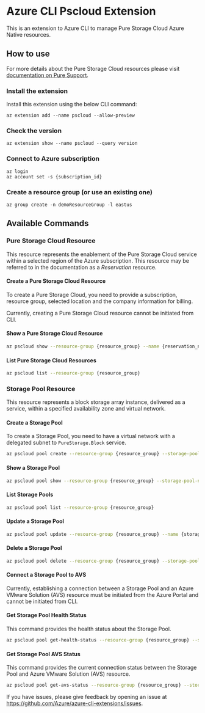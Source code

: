 # Azure CLI Pscloud Extension #

This is an extension to Azure CLI to manage Pure Storage Cloud Azure Native resources.

## How to use ##

For more details about the Pure Storage Cloud resources please visit [documentation on Pure Support](https://support.purestorage.com/bundle/m_azure_native_pure_storage_cloud/page/Pure_Cloud_Block_Store/Azure_Native_Pure_Storage_Cloud/design/c_resources_in_psc.html).

### Install the extension ###

Install this extension using the below CLI command:
```
az extension add --name pscloud --allow-preview
```

### Check the version ###

```
az extension show --name pscloud --query version
```

### Connect to Azure subscription ###

```
az login
az account set -s {subscription_id}
```

### Create a resource group (or use an existing one) ###

```
az group create -n demoResourceGroup -l eastus
```

## Available Commands ##

### Pure Storage Cloud Resource ###

This resource represents the enablement of the Pure Storage Cloud service within a selected region of the Azure subscription. This resource may be referred to in the documentation as a *Reservation* resource.

#### Create a Pure Storage Cloud Resource ####

To create a Pure Storage Cloud, you need to provide a subscription, resource group, selected location and the company information for billing.

Currently, creating a Pure Storage Cloud resource cannot be initiated from CLI.

#### Show a Pure Storage Cloud Resource ####

```bash
az pscloud show --resource-group {resource_group} --name {reservation_name}
```

#### List Pure Storage Cloud Resources ####

```bash
az pscloud list --resource-group {resource_group}
```

### Storage Pool Resource ###

This resource represents a block storage array instance, delivered as a service, within a specified availability zone and virtual network.

#### Create a Storage Pool ####

To create a Storage Pool, you need to have a virtual network with a delegated subnet to `PureStorage.Block` service.

```bash
az pscloud pool create --resource-group {resource_group} --storage-pool-name {storage_pool_name} --location {location} --availability-zone {availability_zone} --vnet-injection '{{"subnet-id": "{subnet_id}", "vnet-id": "{vnet_id}"}}' --provisioned-bandwidth {bandwidth_mb_per_sec} --reservation-id {reservation_resource_id} --system-assigned --user-assigned {user_assigned_identity_ids} --tags "{key:value}"
```

#### Show a Storage Pool ####

```bash
az pscloud pool show --resource-group {resource_group} --storage-pool-name {storage_pool_name}
```

#### List Storage Pools ####

```bash
az pscloud pool list --resource-group {resource_group}
```

#### Update a Storage Pool ####

```bash
az pscloud pool update --resource-group {resource_group} --name {storage_pool_name} --provisioned-bandwidth {bandwidth_mb_per_sec}
```

#### Delete a Storage Pool ####

```bash
az pscloud pool delete --resource-group {resource_group} --storage-pool-name {storage_pool_name}
```

#### Connect a Storage Pool to AVS ####

Currently, establishing a connection between a Storage Pool and an Azure VMware Solution (AVS) resource must be initiated from the Azure Portal and cannot be initiated from CLI.

#### Get Storage Pool Health Status ####

This command provides the health status about the Storage Pool.

```bash
az pscloud pool get-health-status --resource-group {resource_group} --storage-pool-name {storage_pool_name}
```

#### Get Storage Pool AVS Status ####

This command provides the current connection status between the Storage Pool and Azure VMware Solution (AVS) resource.

```bash
az pscloud pool get-avs-status --resource-group {resource_group} --storage-pool-name {storage_pool_name}
```

If you have issues, please give feedback by opening an issue at https://github.com/Azure/azure-cli-extensions/issues.
